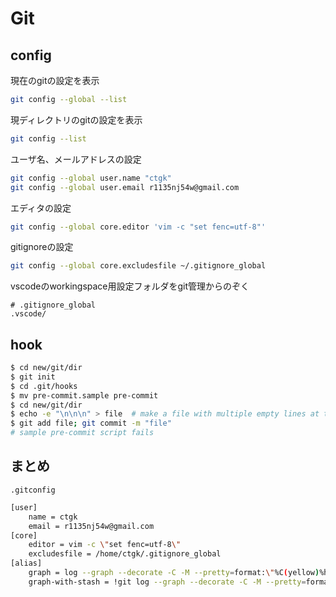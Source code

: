 # Git

## config

現在のgitの設定を表示

```bash
git config --global --list
```

現ディレクトリのgitの設定を表示

```bash
git config --list
```

ユーザ名、メールアドレスの設定

```bash
git config --global user.name "ctgk"
git config --global user.email r1135nj54w@gmail.com
```

エディタの設定

```bash
git config --global core.editor 'vim -c "set fenc=utf-8"'
```

gitignoreの設定

```bash
git config --global core.excludesfile ~/.gitignore_global
```

vscodeのworkingspace用設定フォルダをgit管理からのぞく

```gitignore
# .gitignore_global
.vscode/
```

## hook

```bash
$ cd new/git/dir
$ git init
$ cd .git/hooks
$ mv pre-commit.sample pre-commit
$ cd new/git/dir
$ echo -e "\n\n\n" > file  # make a file with multiple empty lines at the bottom
$ git add file; git commit -m "file"
# sample pre-commit script fails
```

## まとめ

`.gitconfig`

```bash
[user]
    name = ctgk
    email = r1135nj54w@gmail.com
[core]
    editor = vim -c \"set fenc=utf-8\"
    excludesfile = /home/ctgk/.gitignore_global
[alias]
    graph = log --graph --decorate -C -M --pretty=format:\"%C(yellow)%h%Creset %ad [%an] %C(auto)%d%Creset %s\" --all --date=short
    graph-with-stash = !git log --graph --decorate -C -M --pretty=format:\"%C(yellow)%h%Creset %ad [%an] %C(auto)%d%Creset %s\" --all --date=short `git reflog show --format=\"%h\" stash`
```
